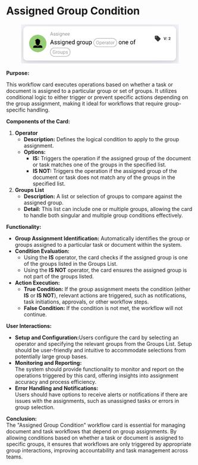 # Assigned Group Condition

<figure><img src="../../../../.gitbook/assets/image (15).png" alt="" width="563"><figcaption></figcaption></figure>

**Purpose:**

This workflow card executes operations based on whether a task or document is assigned to a particular group or set of groups. It utilizes conditional logic to either trigger or prevent specific actions depending on the group assignment, making it ideal for workflows that require group-specific handling.

**Components of the Card:**

1. **Operator**
   * **Description:** Defines the logical condition to apply to the group assignment.
   * **Options:**
     * **IS:** Triggers the operation if the assigned group of the document or task matches one of the groups in the specified list.
     * **IS NOT:** Triggers the operation if the assigned group of the document or task does not match any of the groups in the specified list.
2. **Groups List**
   * **Description:** A list or selection of groups to compare against the assigned group.
   * **Detail:** This list can include one or multiple groups, allowing the card to handle both singular and multiple group conditions effectively.

**Functionality:**

* **Group Assignment Identification:** Automatically identifies the group or groups assigned to a particular task or document within the system.
* **Condition Evaluation:**
  * Using the **IS** operator, the card checks if the assigned group is one of the groups listed in the Groups List.
  * Using the **IS NOT** operator, the card ensures the assigned group is not part of the groups listed.
* **Action Execution:**
  * **True Condition:** If the group assignment meets the condition (either **IS** or **IS NOT**), relevant actions are triggered, such as notifications, task initiations, approvals, or other workflow steps.
  * **False Condition:**  If the condition is not met, the workflow will not continue.

**User Interactions:**

* **Setup and Configuration:**&#x55;sers configure the card by selecting an operator and specifying the relevant groups from the Groups List. Setup should be user-friendly and intuitive to accommodate selections from potentially large group bases.
* **Monitoring and Reporting:**\
  The system should provide functionality to monitor and report on the operations triggered by this card, offering insights into assignment accuracy and process efficiency.
* **Error Handling and Notifications:**\
  Users should have options to receive alerts or notifications if there are issues with the assignments, such as unassigned tasks or errors in group selection.

**Conclusion:**\
The "Assigned Group Condition" workflow card is essential for managing document and task workflows that depend on group assignments. By allowing conditions based on whether a task or document is assigned to specific groups, it ensures that workflows are only triggered by appropriate group interactions, improving accountability and task management across teams.
